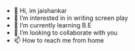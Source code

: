 - 👋 Hi, im jaishankar
- 👀 I’m interested in in writing screen play
- 🌱 I’m currently learning B.E
- 💞️ I’m looking to collaborate with you
- 📫 How to reach me from home

<!---
kongara22/kongara22 is a ✨ special ✨ repository because its `README.md` (this file) appears on your GitHub profile.
You can click the Preview link to take a look at your changes.
--->
